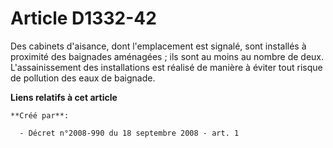 # Article D1332-42

Des cabinets d'aisance, dont l'emplacement est signalé, sont installés à proximité des baignades aménagées ; ils sont au
moins au nombre de deux. L'assainissement des installations est réalisé de manière à éviter tout risque de pollution des eaux
de baignade.

**Liens relatifs à cet article**

	**Créé par**:

	  - Décret n°2008-990 du 18 septembre 2008 - art. 1
